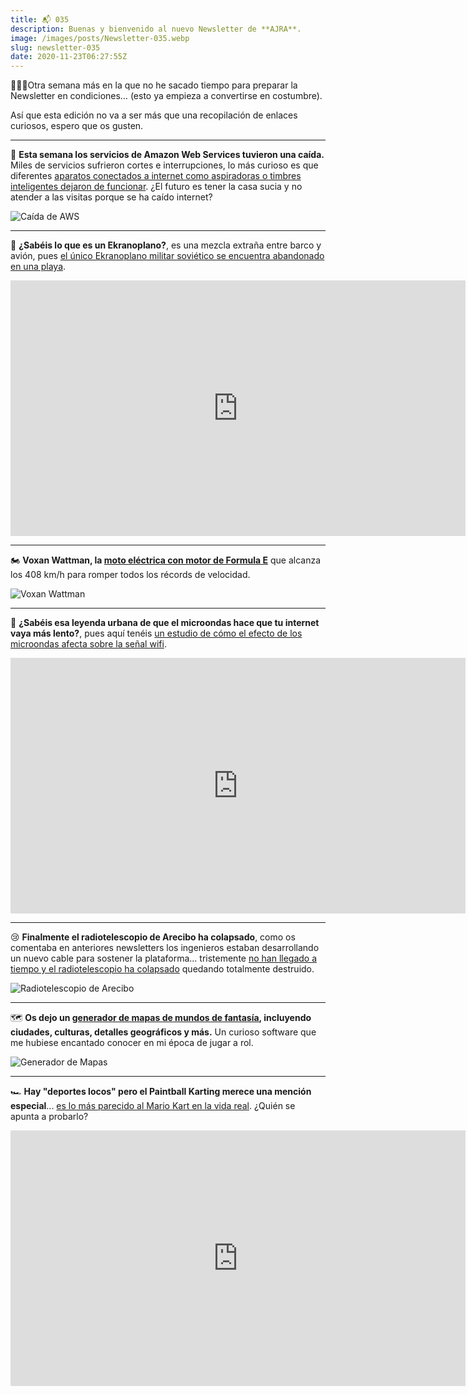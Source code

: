 ```yaml
---
title: 📬 035
description: Buenas y bienvenido al nuevo Newsletter de **AJRA**.
image: /images/posts/Newsletter-035.webp
slug: newsletter-035
date: 2020-11-23T06:27:55Z
---
```


🤦🏻‍♂️Otra semana más en la que no he sacado tiempo para preparar la Newsletter en condiciones… (esto ya empieza a convertirse en costumbre).

Así que esta edición no va a ser más que una recopilación de enlaces curiosos, espero que os gusten.

---

🤖 **Esta semana los servicios de Amazon Web Services tuvieron una caída.**
Miles de servicios sufrieron cortes e interrupciones, lo más curioso es que diferentes [aparatos conectados a internet como aspiradoras o timbres inteligentes dejaron de funcionar](https://es.gizmodo.com/la-caida-de-amazon-web-services-hizo-que-aspiradoras-y-1845763414).
¿El futuro es tener la casa sucia y no atender a las visitas porque se ha caído internet?

![Caída de AWS](https://bucketeer-e05bbc84-baa3-437e-9518-adb32be77984.s3.amazonaws.com/public/images/ff452683-5e21-43e5-a765-80cf9a9dc45e_1600x899.webp)

---

🛫 **¿Sabéis lo que es un Ekranoplano?**, es una mezcla extraña entre barco y avión, pues [el único Ekranoplano militar soviético se encuentra abandonado en una playa](https://es.gizmodo.com/el-unico-ekranoplano-sovietico-para-la-batalla-se-encue-1845411371).

<iframe src="https://www.youtube-nocookie.com/embed/ife0fCU8PRw?rel=0&autoplay=0&showinfo=0&enablejsapi=0" frameborder="0" loading="lazy" gesture="media" allow="autoplay; fullscreen" allowautoplay="true" allowfullscreen="true" width="728" height="409"></iframe>

---

🏍 **Voxan Wattman, la [moto eléctrica con motor de Formula E](https://www.xataka.com/vehiculos/voxan-wattman-moto-electrica-motor-formula-e-que-alcanza-408-km-h-para-romper-todos-records-velocidad)** que alcanza los 408 km/h para romper todos los récords de velocidad.

![Voxan Wattman](https://bucketeer-e05bbc84-baa3-437e-9518-adb32be77984.s3.amazonaws.com/public/images/f4f093a0-5580-4463-88cb-d50bce1f59ed_1366x768.jpeg)

---

📡 **¿Sabéis esa leyenda urbana de que el microondas hace que tu internet vaya más lento?**, pues aquí tenéis [un estudio de cómo el efecto de los microondas afecta sobre la señal wifi](https://es.gizmodo.com/el-brutal-efecto-de-los-microondas-sobre-la-senal-wifi-1845630492?rev=1605013672771).

<iframe src="https://www.youtube-nocookie.com/embed/ODBW4bSsYjU?rel=0&autoplay=0&showinfo=0&enablejsapi=0" frameborder="0" loading="lazy" gesture="media" allow="autoplay; fullscreen" allowautoplay="true" allowfullscreen="true" width="728" height="409"></iframe>

---

😢 **Finalmente el radiotelescopio de Arecibo ha colapsado**, como os comentaba en anteriores newsletters los ingenieros estaban desarrollando un nuevo cable para sostener la plataforma... tristemente [no han llegado a tiempo y el radiotelescopio ha colapsado](https://es.gizmodo.com/colapsa-definitivamente-el-radiotelescopio-de-arecibo-1845782336) quedando totalmente destruido.

![Radiotelescopio de Arecibo](https://bucketeer-e05bbc84-baa3-437e-9518-adb32be77984.s3.amazonaws.com/public/images/b84033e6-deab-4c1a-be98-558196785fff_1314x772.webp)

---

🗺 **Os dejo un [generador de mapas de mundos de fantasía](https://azgaar.github.io/Fantasy-Map-Generator/), incluyendo ciudades, culturas, detalles geográficos y más.**
Un curioso software que me hubiese encantado conocer en mi época de jugar a rol.

![Generador de Mapas](https://bucketeer-e05bbc84-baa3-437e-9518-adb32be77984.s3.amazonaws.com/public/images/1debebbd-9b3b-4daa-ba9d-387388a5dbbb_1573x971.png)

---

🏎 **Hay "deportes locos" pero el Paintball Karting merece una mención especial**... [es lo más parecido al Mario Kart en la vida real](https://es.gizmodo.com/el-paintball-karting-parece-peligroso-pero-extremadame-1845774663).
¿Quién se apunta a probarlo?

<iframe src="https://www.youtube-nocookie.com/embed/rJ93D9cMqjU?rel=0&autoplay=0&showinfo=0&enablejsapi=0" frameborder="0" loading="lazy" gesture="media" allow="autoplay; fullscreen" allowautoplay="true" allowfullscreen="true" width="728" height="409"></iframe>

